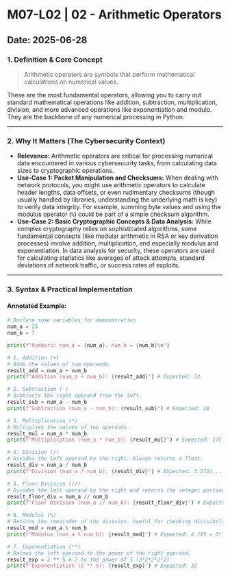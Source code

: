 # M07-L02 | 02 - Arithmetic Operators

**Date:** 2025-06-28
---
### 1. Definition & Core Concept
> Arithmetic operators are symbols that perform mathematical calculations on numerical values.

These are the most fundamental operators, allowing you to carry out standard mathematical operations like addition, subtraction, multiplication, division, and more advanced operations like exponentiation and modulo. They are the backbone of any numerical processing in Python.

---
### 2. Why It Matters (The Cybersecurity Context)
* **Relevance:** Arithmetic operators are critical for processing numerical data encountered in various cybersecurity tasks, from calculating data sizes to cryptographic operations.
* **Use-Case 1:** **Packet Manipulation and Checksums:** When dealing with network protocols, you might use arithmetic operators to calculate header lengths, data offsets, or even rudimentary checksums (though usually handled by libraries, understanding the underlying math is key) to verify data integrity. For example, summing byte values and using the modulus operator (`%`) could be part of a simple checksum algorithm.
* **Use-Case 2:** **Basic Cryptographic Concepts & Data Analysis:** While complex cryptography relies on sophisticated algorithms, some fundamental concepts (like modular arithmetic in RSA or key derivation processes) involve addition, multiplication, and especially modulus and exponentiation. In data analysis for security, these operators are used for calculating statistics like averages of attack attempts, standard deviations of network traffic, or success rates of exploits.

---
### 3. Syntax & Practical Implementation
#### Annotated Example:
```python
# Declare some variables for demonstration
num_a = 25
num_b = 7

print(f"Numbers: num_a = {num_a}, num_b = {num_b}\n")

# 1. Addition (+)
# Adds the values of two operands.
result_add = num_a + num_b
print(f"Addition (num_a + num_b): {result_add}") # Expected: 32

# 2. Subtraction (-)
# Subtracts the right operand from the left.
result_sub = num_a - num_b
print(f"Subtraction (num_a - num_b): {result_sub}") # Expected: 18

# 3. Multiplication (*)
# Multiplies the values of two operands.
result_mul = num_a * num_b
print(f"Multiplication (num_a * num_b): {result_mul}") # Expected: 175

# 4. Division (/)
# Divides the left operand by the right. Always returns a float.
result_div = num_a / num_b
print(f"Division (num_a / num_b): {result_div}") # Expected: 3.5714...

# 5. Floor Division (//)
# Divides the left operand by the right and returns the integer portion of the quotient.
result_floor_div = num_a // num_b
print(f"Floor Division (num_a // num_b): {result_floor_div}") # Expected: 3 (integer part of 3.57...)

# 6. Modulus (%)
# Returns the remainder of the division. Useful for checking divisibility or cyclical operations.
result_mod = num_a % num_b
print(f"Modulus (num_a % num_b): {result_mod}") # Expected: 4 (25 = 3*7 + 4)

# 7. Exponentiation (**)
# Raises the left operand to the power of the right operand.
result_exp = 2 ** 5 # 2 to the power of 5 (2*2*2*2*2)
print(f"Exponentiation (2 ** 5): {result_exp}") # Expected: 32